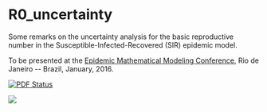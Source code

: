 # R0_uncertainty
Some remarks on the uncertainty analysis for the basic reproductive number in the Susceptible-Infected-Recovered (SIR) epidemic model.

To be presented at the [Epidemic Mathematical Modeling Conference](http://math-epidemics.emap.fgv.br/), Rio de Janeiro -- Brazil, January, 2016.

[![PDF Status](https://www.sharelatex.com/github/repos/maxbiostat/R0_uncertainty/builds/latest/badge.svg)](https://www.sharelatex.com/github/repos/maxbiostat/R0_uncertainty/builds/latest/output.pdf)

![](http://math-epidemics.emap.fgv.br/sites/math-epidemics.emap.fgv.br/themes/math/logo.png)
